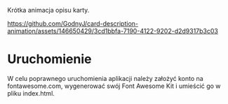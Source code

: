 Krótka animacja opisu karty.


https://github.com/GodnyJ/card-description-animation/assets/146650429/3cd1bbfa-7190-4122-9202-d2d9317b3c03


# Uruchomienie 
W celu poprawnego uruchomienia aplikacji należy założyć konto na fontawesome.com, wygenerować swój Font Awesome Kit i umieścić go w pliku index.html.
